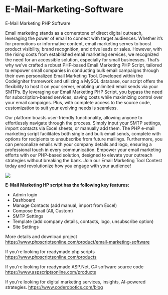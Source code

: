 # E-Mail-Marketing-Software
E-Mail Marketing PHP Software

Email marketing stands as a cornerstone of direct digital outreach, leveraging the power of email to connect with target audiences. Whether it’s for promotions or informative content, email marketing serves to boost product visibility, brand recognition, and drive leads or sales. However, with the rising costs from established email marketing services, we recognized the need for an accessible solution, especially for small businesses. That’s why we’ve crafted a robust PHP-based Email Marketing PHP Script, tailored to empower small companies in conducting bulk email campaigns through their own personalized Email Marketing Tool. Developed within the CodeIgniter framework and utilizing a MySQL database, our script offers the flexibility to host it on your server, enabling unlimited email sends via your SMTPs. By leveraging our Email Marketing PHP Script, you bypass the need for subscription-based services, saving costs while maximizing control over your email campaigns. Plus, with complete access to the source code, customization to suit your evolving needs is seamless.

Our platform boasts user-friendly functionality, allowing anyone to effortlessly navigate through the process. Simply input your SMTP settings, import contacts via Excel sheets, or manually add them. The PHP e-mail marketing script facilitates both single and bulk email sends, complete with options for recipients to unsubscribe from future mailings. Furthermore, you can personalize emails with your company details and logo, ensuring a professional touch in every communication. Empower your email marketing efforts with our PHP-based solution, designed to elevate your outreach strategies without breaking the bank. Join our Email Marketing Tool Contest today and revolutionize how you engage with your audience!

<img src="https://www.phpscriptsonline.com/frontend/assets/templates/1736620884_6012ffd56965fcec067a.webp">

<b>E-Mail Marketing HP script has the following key features:</b>

<ul>
<li>Admin login</li>
<li>Dashboard</li>
<li>Manage Contacts (add manual, import from Excel)</li>
<li>Compose Email (All, Custom)</li>
<li>SMTP Settings</li>
<li>Template (add company details, contacts, logo, unsubscribe option)</li>
<li>Site Settings</li>
</ul>

More details and download project
https://www.phpscriptsonline.com/product/email-marketing-software

If you're looking for readymade php scripts
https://www.phpscriptsonline.com/products

If you're looking for readymade ASP.Net, C# software source code
https://www.aspscriptsonline.com/products

If you're looking for digital marketing services, insights, AI-powered strategies.
https://www.coderobotics.com/blog
